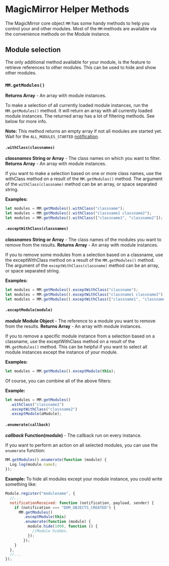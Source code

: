 # MagicMirror Helper Methods

The MagicMirror core object `MM` has some handy methods to help you control your
and other modules. Most of the `MM` methods are available via the convenience
methods on the Module instance.

## Module selection

The only additional method available for your module, is the feature to retrieve
references to other modules. This can be used to hide and show other modules.

### `MM.getModules()`

**Returns Array** - An array with module instances.

To make a selection of all currently loaded module instances, run the
`MM.getModules()` method. It will return an array with all currently loaded
module instances. The returned array has a lot of filtering methods. See below
for more info.

**Note:** This method returns an empty array if not all modules are started yet.
Wait for the `ALL_MODULES_STARTED`
[notification](core-module-file.md#notificationreceived-notification-payload-sender).

#### `.withClass(classnames)`

**_classnames_ String or Array** - The class names on which you want to filter.
**Returns Array** - An array with module instances.

If you want to make a selection based on one or more class names, use the
withClass method on a result of the `MM.getModules()` method. The argument of
the `withClass(classname)` method can be an array, or space separated string.

**Examples:**

```js
let modules = MM.getModules().withClass("classname");
let modules = MM.getModules().withClass("classname1 classname2");
let modules = MM.getModules().withClass(["classname1", "classname2"]);
```

#### `.exceptWithClass(classnames)`

**_classnames_ String or Array** - The class names of the modules you want to
remove from the results. **Returns Array** - An array with module instances.

If you to remove some modules from a selection based on a classname, use the
exceptWithClass method on a result of the `MM.getModules()` method. The argument
of the `exceptWithClass(classname)` method can be an array, or space separated
string.

**Examples:**

```js
let modules = MM.getModules().exceptWithClass("classname");
let modules = MM.getModules().exceptWithClass("classname1 classname2");
let modules = MM.getModules().exceptWithClass(["classname1", "classname2"]);
```

#### `.exceptModule(module)`

**_module_ Module Object** - The reference to a module you want to remove from
the results. **Returns Array** - An array with module instances.

If you to remove a specific module instance from a selection based on a
classname, use the exceptWithClass method on a result of the `MM.getModules()`
method. This can be helpful if you want to select all module instances except
the instance of your module.

**Examples:**

```js
let modules = MM.getModules().exceptModule(this);
```

Of course, you can combine all of the above filters:

**Example:**

```js
let modules = MM.getModules()
  .withClass("classname1")
  .exceptWithClass("classname2")
  .exceptModule(aModule);
```

#### `.enumerate(callback)`

**_callback_ Function(module)** - The callback run on every instance.

If you want to perform an action on all selected modules, you can use the
`enumerate` function:

```js
MM.getModules().enumerate(function (module) {
  Log.log(module.name);
});
```

**Example:** To hide all modules except your module instance, you could write
something like:

```js
Module.register("modulename", {
  //...
  notificationReceived: function (notification, payload, sender) {
    if (notification === "DOM_OBJECTS_CREATED") {
      MM.getModules()
        .exceptModule(this)
        .enumerate(function (module) {
          module.hide(1000, function () {
            //Module hidden.
          });
        });
    }
  },
  //...
});
```
